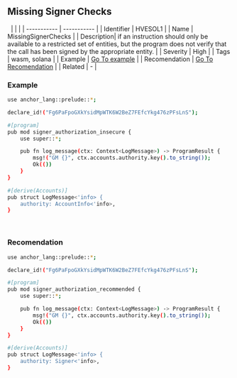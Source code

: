 ## Missing Signer Checks
&nbsp;
| |  |
| ----------- | ----------- |
| Identifier | HVESOL1 |
| Name | MissingSignerChecks |
| Description| if an instruction should only be available to a restricted set of entities, but the program does not verify that the call has been signed by the appropriate entity. |
| Severity | High |
| Tags | wasm, solana |
| Example | [Go To example](#Example) |
| Recomendation | [Go To Recomendation](#Recomendation) |
| Related | - |
&nbsp;
### Example
```bash
use anchor_lang::prelude::*;

declare_id!("Fg6PaFpoGXkYsidMpWTK6W2BeZ7FEfcYkg476zPFsLnS");

#[program]
pub mod signer_authorization_insecure {
    use super::*;

    pub fn log_message(ctx: Context<LogMessage>) -> ProgramResult {
        msg!("GM {}", ctx.accounts.authority.key().to_string());
        Ok(())
    }
}

#[derive(Accounts)]
pub struct LogMessage<'info> {
    authority: AccountInfo<'info>,
}
```
&nbsp;
### Recomendation
```bash
use anchor_lang::prelude::*;

declare_id!("Fg6PaFpoGXkYsidMpWTK6W2BeZ7FEfcYkg476zPFsLnS");

#[program]
pub mod signer_authorization_recommended {
    use super::*;

    pub fn log_message(ctx: Context<LogMessage>) -> ProgramResult {
        msg!("GM {}", ctx.accounts.authority.key().to_string());
        Ok(())
    }
}

#[derive(Accounts)]
pub struct LogMessage<'info> {
    authority: Signer<'info>,
}
```